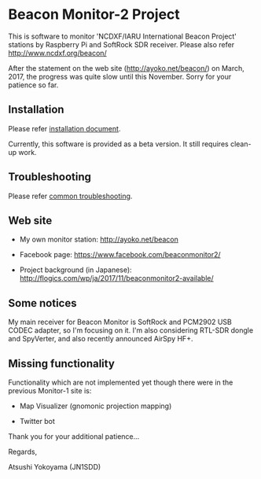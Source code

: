 # Beacon Monitor-2 Project

This is software to monitor 'NCDXF/IARU International Beacon Project'
stations by Raspberry Pi and SoftRock SDR receiver.  Please also refer
http://www.ncdxf.org/beacon/

After the statement on the web site (http://ayoko.net/beacon/) on
March, 2017, the progress was quite slow until this November.
Sorry for your patience so far.

## Installation

Please refer [installation document](./doc/installation.md).

Currently, this software is provided as a beta version.  It still
requires clean-up work.

## Troubleshooting

Please refer [common troubleshooting](./doc/troubleshooting.md).

## Web site

- My own monitor station: http://ayoko.net/beacon

- Facebook page: https://www.facebook.com/beaconmonitor2/

- Project background (in Japanese): http://flogics.com/wp/ja/2017/11/beaconmonitor2-available/

## Some notices

My main receiver for Beacon Monitor is SoftRock and PCM2902 USB CODEC
adapter, so I'm focusing on it.  I'm also considering RTL-SDR dongle
and SpyVerter, and also recently announced AirSpy HF+.

## Missing functionality

Functionality which are not implemented yet though there were in the
previous Monitor-1 site is:

- Map Visualizer (gnomonic projection mapping)

- Twitter bot

Thank you for your additional patience...

Regards,

Atsushi Yokoyama (JN1SDD)
